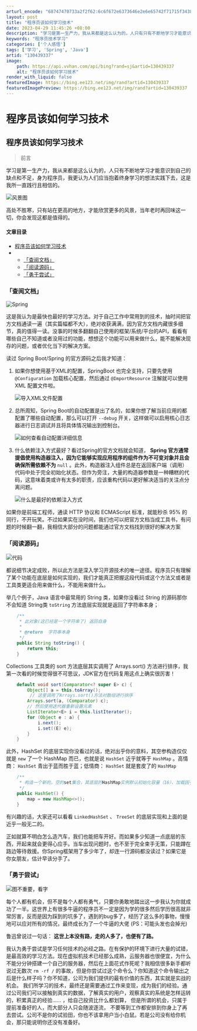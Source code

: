 ```yaml
---
arturl_encode: "68747470733a2f2f62:6c6f672e6373646e2e6e65742f71715f34383035323034392f:61727469636c652f64657461696c732f313330343339333337"
layout: post
title: "程序员该如何学习技术"
date: 2023-04-29 11:45:26 +08:00
description: "学习是第一生产力，我从来都是这么认为的，人只有只有不断地学习才能意识到自己的缺点和不足，身为程序员，"
keywords: "程序员技术学习"
categories: ['个人感悟']
tags: ['学习', 'Spring', 'Java']
artid: "130439337"
image:
    path: https://api.vvhan.com/api/bing?rand=sj&artid=130439337
    alt: "程序员该如何学习技术"
render_with_liquid: false
featuredImage: https://bing.ee123.net/img/rand?artid=130439337
featuredImagePreview: https://bing.ee123.net/img/rand?artid=130439337
---
```


# 程序员该如何学习技术

## 程序员该如何学习技术

> 前言

学习是第一生产力，我从来都是这么认为的，人只有不断地学习才能意识到自己的缺点和不足，身为程序员，我更认为人们应当抱着终身学习的想法实践下去，这是我所一直践行且相信的。

![风景图](https://i-blog.csdnimg.cn/blog_migrate/ea209b7315c535751d889eabb81c7b62.jpeg#pic_center)

高处不胜寒，只有站在更高的地方，才能欣赏更多的风景，当年老时再回味这一切，你会发现这都是值得的。

#### 文章目录

* [程序员该如何学习技术](#_0)
* + [「查阅文档」](#_17)
  + [「阅读源码」](#_54)
  + [「勇于尝试」](#_108)

### 「查阅文档」

![Spring](https://i-blog.csdnimg.cn/blog_migrate/3df8e7a41a824ff54397ff67ea66c2ed.jpeg#pic_center)

这是我认为是最快也最好的学习方法。对于自己工作中常用到的技术，抽时间把官方文档通读一遍（其实篇幅都不大），绝对收获满满，因为官方文档内藏很多细节，真的值得一读。没事的时候多翻翻自己使用的框架/系统/平台的API，看看有哪些自己不知道或者没用过的功能，想想这个功能可以用来做什么，能不能解决现存的问题，或者优化当下的解决方案。

读过 Spring Boot/Spring 的官方源码之后我才知道：

1. 如果你想使用基于XML的配置，SpringBoot 也完全支持，只要先使用
   `@Configuration`
   加载核心配置，然后通过
   `@ImportResource`
   注解就可以使用 XML 配置文件啦。

   ![导入XML文件配置](https://i-blog.csdnimg.cn/blog_migrate/c9dbbddae01f179f40a4bf5ad56c2c8b.png#pic_center)
2. 总所周知，Spring Boot的自动配置是出了名的，如果你想了解当前应用的都配置了哪些自动配置，那么可以打开
   `--debug`
   开关，这样做可以启用核心日志器进行日志调试并且将具体情况输出到控制台。

   ![如何查看自动配置详细信息](https://i-blog.csdnimg.cn/blog_migrate/9d1124048ae66eb578b7ec49bd4ffd84.png#pic_center)
3. 什么依赖注入方式最好？看过Spring的官方文档就会知道，
   **Spring 官方通常提倡使用构造器注入，因为它能够实现应用程序的组件作为不可变对象并且会确保所需依赖不为**
   `null`
   。此外，构造器注入组件总是在返回客户端（调用）代码中处于完全初始化状态。但作为旁注，大量的构造器参数是一种糟糕的代码，这意味着类或许有太多的职责，应该重构代码以更好解决适当的关注点分离问题。

   ![什么是最好的依赖注入方式](https://i-blog.csdnimg.cn/blog_migrate/9d01417b05caf66db47ceb04bd79ac73.png#pic_center)

如果你是前端工程师，通读 HTTP 协议和 ECMAScript 标准，就能秒杀 95% 的同行，不开玩笑。不过如果实在没时间，我们也可以把官方文档当成工具书，有问题的时候翻一翻，我相信大部分的问题都能通过官方文档找到很好的解决方案

### 「阅读源码」

![代码](https://i-blog.csdnimg.cn/blog_migrate/12c960fbe88fce42db746c2612679313.jpeg#pic_center)

都说细节决定成败，所以此方法是深入学习开源技术的唯一途径。程序员只有理解了某个功能在底层是如何实现的，我们才能真正把握这段代码或这个方法又或者是工具类更适合用来做什么，不能用来做什么。

举几个例子，Java 语言中最常用的 String 类，如果你没看过 String 的源码那你不会知道 String类
`toString`
方法底层实现就是返回了字符串本身；

```java
	/**
     * 此对象(这已经是一个字符串了) 返回自身
     *
     * @return  字符串本身
     */
    public String toString() {
        return this;
    }

```

Collections 工具类的 sort 方法底层其实调用了 Arrays.sort() 方法进行排序，我第一次看的时候觉得很不可思议，JDK官方在代码复用这点上确实很厉害！

```java
 	default void sort(Comparator<? super E> c) {
        Object[] a = this.toArray();
     	 // 这里调用了Arrays.sort()方法对数组进行排序
        Arrays.sort(a, (Comparator) c);
        // 然后使用迭代器重新设置元素
        ListIterator<E> i = this.listIterator();
        for (Object e : a) {
            i.next();
            i.set((E) e);
        }
    }

```

此外，HashSet 的底层实现你没看过的话，绝对出乎你的意料，其空参构造仅仅就是
`new`
了一个 HashMap 而已，也就是说
`HashSet`
近乎就等于
`HashMap`
。高情商：
`HashSet`
青出于蓝而胜于蓝；低情商：
`HashSet`
就是套皮了的
`HashMap`

```java
  	/**
     * 构造一个新的，空的set集合，其底层的HashMap实例默认初始化容量（16）、加载因子（0.75）
     */
    public HashSet() {
        map = new HashMap<>();
    }

```

有兴趣的话，大家还可以看看
`LinkedHashSet`
、
`TreeSet`
的底层实现和上面的是近乎一般无二的。

正如就算不明白怎么造汽车，我们也能把车开好。而如果多少知道一点底层的东西，开起来就会更得心应手。当车出现问题时，也不至于完全束手无策，只能蹲在路边等待救援。你Spring框架用了多少年了，却连一行源码都没读过？如果它是你女朋友，估计早该分手了。

### 「勇于尝试」

![图不重要，看字](https://i-blog.csdnimg.cn/blog_migrate/69880c9d8fc19356b40b0c7ec4801aff.png#pic_center)

每个人都有机会，但不是每个人都有勇气，只要你勇敢地踏出这一步我认为你就成功了一半。这世界上有很多牛逼的程序员不一定是因为学的很多然后学历很高就非常厉害，反而是因为踩到的坑多了，遇到的bug多了，经历了这么多的事物，慢慢地可以应对所有的情况，最终成长为了一个牛逼的大佬 (PS：可能头发也会掉光)

鲁迅曾说过一句话：
**这世上本没有路，走的人多了，也便有了路。**

我认为勇于尝试是学习任何技术的必经之路。在有保护的环境下进行大量的试错，是最高效的学习方法。现在虚拟机技术已经那么成熟，云服务器也很便宜，为什么不能分分钟搭建一个自己的服务器，然后在上面花式作死呢？我相信很多新手都听说过无数次
`rm -rf /`
的事故，但是你尝试过这个命令么？你知道这个命令输出之后是什么样子吗？你不知道，公司为我们提供的最有价值的东西，其实就是实战的机会。 我们所学习的技术，最终还是需要通过工作来变现，成为我们的经验。通过公司我们可以接触到真实的数据，了解真实的用户，观察真实的系统是怎样运转的，积累真正的经验…… ，给自己投资比什么都划算， 但是所谓的机会，只属于提前准备好的人，而大部分人只会随波逐流， 不要等到工作都安排到你身上了再去尝试。公司不是你的试验田，你也不该拿用户当小白鼠。若是公司没有给你机会，那只能说明你还没有准备好。